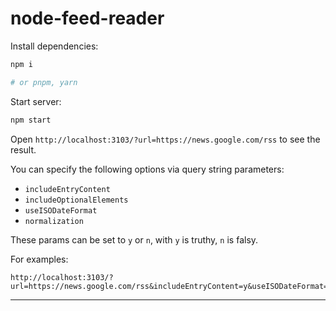 # node-feed-reader

Install dependencies:

```bash
npm i

# or pnpm, yarn
```

Start server:

```bash
npm start
```

Open `http://localhost:3103/?url=https://news.google.com/rss` to see the result.


You can specify the following options via query string parameters:

- `includeEntryContent`
- `includeOptionalElements`
- `useISODateFormat`
- `normalization`

These params can be set to  `y` or `n`, with `y` is truthy, `n` is falsy.

For examples:

```
http://localhost:3103/?url=https://news.google.com/rss&includeEntryContent=y&useISODateFormat=n&includeOptionalElements=y
```

---
